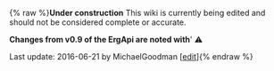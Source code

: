 {% raw %}**Under construction** This wiki is currently being edited and should
not be considered complete or accurate.

**Changes from v0.9 of the ErgApi are noted with**' :warning:

Last update: 2016-06-21 by MichaelGoodman [[edit](https://github.com/delph-in/docs/wiki/DelphinRestApi/_edit)]{% endraw %}